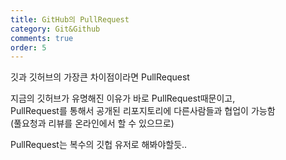 ```yaml
---
title: GitHub의 PullRequest
category: Git&Github
comments: true
order: 5
---
```


깃과 깃허브의 가장큰 차이점이라면 PullRequest

지금의 깃허브가 유명해진 이유가 바로 PullRequest때문이고,  
PullRequest를 통해서 공개된 리포지토리에 다른사람들과 협업이 가능함  
(풀요청과 리뷰를 온라인에서 할 수 있으므로)

PullRequest는 복수의 깃헙 유저로 해봐야할듯..




